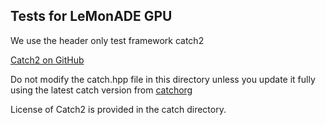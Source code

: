 ## Tests for LeMonADE GPU ##
We use the header only test framework catch2

[Catch2 on GitHub](https://github.com/catchorg/Catch2)

Do not modify the catch.hpp file in this directory unless you update it fully using the latest catch version from [catchorg](https://github.com/catchorg)

License of Catch2 is provided in the catch directory.